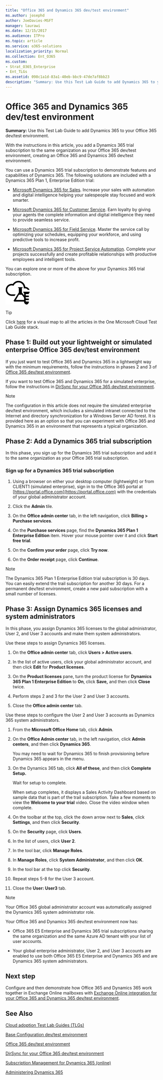 ```yaml
---
title: "Office 365 and Dynamics 365 dev/test environment"
ms.author: josephd
author: JoeDavies-MSFT
manager: laurawi
ms.date: 12/15/2017
ms.audience: ITPro
ms.topic: article
ms.service: o365-solutions
localization_priority: Normal
ms.collection: Ent_O365
ms.custom:
- Strat_O365_Enterprise
- Ent_TLGs
ms.assetid: 098c1a1d-83a1-40eb-bbc9-47de7af8bb23
description: "Summary: Use this Test Lab Guide to add Dynamics 365 to your Office 365 dev/test environment."
---
```


# Office 365 and Dynamics 365 dev/test environment

 **Summary:** Use this Test Lab Guide to add Dynamics 365 to your Office 365 dev/test environment.
  
With the instructions in this article, you add a Dynamics 365 trial subscription to the same organization as your Office 365 dev/test environment, creating an Office 365 and Dynamics 365 dev/test environment.
  
You can use a Dynamics 365 trial subscription to demonstrate features and capabilities of Dynamics 365. The following solutions are included with a Dynamics 365 Plan 1, Enterprise Edition trial:
  
- [Microsoft Dynamics 365 for Sales](https://www.microsoft.com/dynamics365/sales). Increase your sales with automation and digital intelligence helping your salespeople stay focused and work smarter.
    
- [Microsoft Dynamics 365 for Customer Service](https://www.microsoft.com/dynamics365/customer-service). Earn loyalty by giving your agents the complete information and digital intelligence they need to provide seamless service.
    
- [Microsoft Dynamics 365 for Field Service](https://www.microsoft.com/dynamics365/field-service). Master the service call by optimizing your schedules, equipping your workforce, and using predictive tools to increase profit.
    
- [Microsoft Dynamics 365 for Project Service Automation](https://www.microsoft.com/en-us/dynamics365/project-service-automation). Complete your projects successfully and create profitable relationships with productive employees and intelligent tools.
    
You can explore one or more of the above for your Dynamics 365 trial subscription.
  
![Test Lab Guides in the Microsoft Cloud](images/24ad0d1b-3274-40fb-972a-b8188b7268d1.png)
  
> [!TIP]
> Click [here](http://aka.ms/catlgstack) for a visual map to all the articles in the One Microsoft Cloud Test Lab Guide stack.
  
## Phase 1: Build out your lightweight or simulated enterprise Office 365 dev/test environment

If you just want to test Office 365 and Dynamics 365 in a lightweight way with the minimum requirements, follow the instructions in phases 2 and 3 of [Office 365 dev/test environment](office-365-dev-test-environment.md).
  
If you want to test Office 365 and Dynamics 365 for a simulated enterprise, follow the instructions in [DirSync for your Office 365 dev/test environment](dirsync-for-your-office-365-dev-test-environment.md).
  
> [!NOTE]
> The configuration in this article does not require the simulated enterprise dev/test environment, which includes a simulated intranet connected to the Internet and directory synchronization for a Windows Server AD forest. It is provided here as an option so that you can experiment with Office 365 and Dynamics 365 in an environment that represents a typical organization. 
  
## Phase 2: Add a Dynamics 365 trial subscription

In this phase, you sign up for the Dynamics 365 trial subscription and add it to the same organization as your Office 365 trial subscription.
  
### Sign up for a Dynamics 365 trial subscription

1. Using a browser on either your desktop computer (lightweight) or from CLIENT1 (simulated enterprise), sign in to the Office 365 portal at [https://portal.office.com](https://portal.office.com) with the credentials of your global administrator account.
    
2. Click the **Admin** tile.
    
3. On the **Office admin center** tab, in the left navigation, click **Billing > Purchase services**.
    
4. On the **Purchase services** page, find the **Dynamics 365 Plan 1 Enterprise Edition** item. Hover your mouse pointer over it and click **Start free trial**.
    
5. On the **Confirm your order** page, click **Try now**.
    
6. On the **Order receipt** page, click **Continue**.
    
> [!NOTE]
> The Dynamics 365 Plan 1 Enterprise Edition trial subscription is 30 days. You can easily extend the trail subscription for another 30 days. For a permanent dev/test environment, create a new paid subscription with a small number of licenses. 
  
## Phase 3: Assign Dynamics 365 licenses and system administrators

In this phase, you assign Dynamics 365 licenses to the global administrator, User 2, and User 3 accounts and make them system administrators.
  
Use these steps to assign Dynamics 365 licenses.
  
1. On the **Office admin center** tab, click **Users > Active users**.
    
2. In the list of active users, click your global administrator account, and then click **Edit** for **Product licenses**.
    
3. On the **Product licenses** pane, turn the product license for **Dynamics 365 Plan 1 Enterprise Edition** to **On**, click **Save,** and then click **Close** twice.
    
4. Perform steps 2 and 3 for the User 2 and User 3 accounts.
    
5. Close the **Office admin center** tab.
    
Use these steps to configure the User 2 and User 3 accounts as Dynamics 365 system administrators.
  
1. From the **Microsoft Office Home** tab, click **Admin**.
    
2. On the **Office Admin center** tab, in the left navigation, click **Admin centers**, and then click **Dynamics 365**.
    
    You may need to wait for Dynamics 365 to finish provisioning before Dynamics 365 appears in the menu.
    
3. On the Dynamics 365 tab, click **All of these**, and then click **Complete Setup.**
    
    Wait for setup to complete.
    
    When setup completes, it displays a Sales Activity Dashboard based on sample data that is part of the trail subscription. Take a few moments to view the **Welcome to your trial** video. Close the video window when complete.
    
4. On the toolbar at the top, click the down arrow next to **Sales**, click **Settings**, and then click **Security**.
    
5. On the **Security** page, click **Users**.
    
6. In the list of users, click **User 2**.
    
7. In the tool bar, click **Manage Roles**.
    
8. In **Manage Roles**, click **System Administrator**, and then click **OK**.
    
9. In the tool bar at the top click **Security**.
    
10. Repeat steps 5-8 for the User 3 account.
    
11. Close the **User: User3** tab.
    
> [!NOTE]
> Your Office 365 global administrator account was automatically assigned the Dynamics 365 system administrator role. 
  
Your Office 365 and Dynamics 365 dev/test environment now has:
  
- Office 365 E5 Enterprise and Dynamics 365 trial subscriptions sharing the same organization and the same Azure AD tenant with your list of user accounts.
    
- Your global enterprise administrator, User 2, and User 3 accounts are enabled to use both Office 365 E5 Enterprise and Dynamics 365 and are Dynamics 365 system administrators.
    
## Next step

Configure and then demonstrate how Office 365 and Dynamics 365 work together in Exchange Online mailboxes with [Exchange Online integration for your Office 365 and Dynamics 365 dev/test environment](exchange-online-integration-for-your-office-365-and-dynamics-365-dev-test-enviro.md).
  
## See Also

[Cloud adoption Test Lab Guides (TLGs)](cloud-adoption-test-lab-guides-tlgs.md)
  
[Base Configuration dev/test environment](base-configuration-dev-test-environment.md)
  
[Office 365 dev/test environment](office-365-dev-test-environment.md)
  
[DirSync for your Office 365 dev/test environment](dirsync-for-your-office-365-dev-test-environment.md)

[Subscription Management for Dynamics 365 (online)](https://technet.microsoft.com/library/jj679903.aspx)
  
[Administering Dynamics 365](https://technet.microsoft.com/library/dn531101.aspx)


